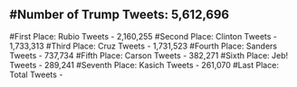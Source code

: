 #Number of Trump Tweets: 5,612,696
---
#First Place: Rubio Tweets - 2,160,255
#Second Place: Clinton Tweets - 1,733,313
#Third Place: Cruz Tweets - 1,731,523
#Fourth Place: Sanders Tweets - 737,734
#Fifth Place: Carson Tweets - 382,271
#Sixth Place: Jeb! Tweets - 289,241
#Seventh Place: Kasich Tweets - 261,070
#Last Place: Total Tweets -  
